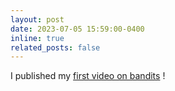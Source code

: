 ```yaml
---
layout: post
date: 2023-07-05 15:59:00-0400
inline: true
related_posts: false
---
```


I published my [first video on bandits](https://youtu.be/x78IpaQx6IE) !
